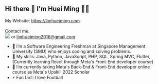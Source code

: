 ## Hi there 👋 I'm Huei Ming :technologist:
My Website: https://limhueiming.com
<br /><br />
Contact me:
<br />[<img src="https://img.shields.io/badge/LinkedIn-0077B5?style=for-the-badge&logo=linkedin&logoColor=white" />](https://www.linkedin.com/in/lim-huei-ming) or limhueiming2016@gmail.com
- 🔭 I’m a Software Engineering Freshman at Singapore Management University (SMU) who enjoys coding and solving problems.
- 💬 My skills: Java, Python, JavaScript, PHP, SQL, Spring MVC, Flutter, (Currently learning React through Meta's Front-End developer course)
- 🌱 I’m currently taking Meta's Back-End & Front-End developer online course as Meta's Upskill 2022 Scholar
- ⚡ Fun fact: I love Football
